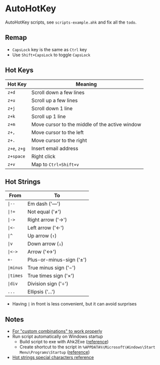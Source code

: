 # AutoHotKey

AutoHotKey scripts, see `scripts-example.ahk` and fix all the `todo`.

## Remap

- `CapsLock` key is the same as `Ctrl` key
- Use `Shift+CapsLock` to toggle `CapsLock`

## Hot Keys

| Hot Key      | Meaning                                        |
| ------------ | ---------------------------------------------- |
| `z+d`        | Scroll down a few lines                        |
| `z+u`        | Scroll up a few lines                          |
| `z+j`        | Scroll down 1 line                             |
| `z+k`        | Scroll up 1 line                               |
| `z+m`        | Move cursor to the middle of the active window |
| `z+,`        | Move cursor to the left                        |
| `z+.`        | Move cursor to the right                       |
| `z+e`, `z+g` | Insert email address                           |
| `z+space`    | Right click                                    |
| `z+v`        | Map to `Ctrl+Shift+v`                          |

## Hot Strings

| From      | To                       |
| --------- | ------------------------ |
| `\|--`    | Em dash ('—')            |
| `\|!=`    | Not equal ('≠')          |
| `\|->`    | Right arrow ('→')        |
| `\|<-`    | Left arrow ('←')         |
| `\|^`     | Up arrow (`↑`)           |
| `\|v`     | Down arrow (`↓`)         |
| `\|<->`   | Arrow ('↔')              |
| `+-`      | Plus-or-minus-sign ('±') |
| `\|minus` | True minus sign ('−')    |
| `\|times` | True times sign ('×')    |
| `\|div`   | Division sign ('÷')      |
| `...`     | Ellipsis ('…')           |

- Having `|` in front is less convenient, but it can avoid surprises

## Notes

- [For "custom combinations" to work properly](https://www.autohotkey.com/boards/viewtopic.php?t=35440)
- Run script automatically on Windows startup
  - Build script to exe with Ahk2Exe ([reference](https://stackoverflow.com/questions/23208646/how-do-i-create-a-standalone-exe-with-autohotkey))
  - Create shortcut to the script in `%APPDATA%\Microsoft\Windows\Start Menu\Programs\Startup` ([reference](https://stackoverflow.com/questions/41723490/how-to-build-ahk-scripts-automatically-on-startup))
- [Hot strings special characters reference](https://gist.github.com/endolith/823381)
